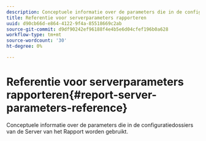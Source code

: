 ```yaml
---
description: Conceptuele informatie over de parameters die in de configuratiedossiers van de Server van het Rapport worden gebruikt.
title: Referentie voor serverparameters rapporteren
uuid: d90cb66d-e864-4122-9f4a-85518669c2ab
source-git-commit: d9df90242ef96188f4e4b5e6d04cfef196b0a628
workflow-type: tm+mt
source-wordcount: '30'
ht-degree: 0%

---
```



# Referentie voor serverparameters rapporteren{#report-server-parameters-reference}

Conceptuele informatie over de parameters die in de configuratiedossiers van de Server van het Rapport worden gebruikt.


